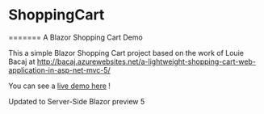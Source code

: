 # ShoppingCart

=======
A Blazor Shopping Cart Demo

This a simple Blazor Shopping Cart project based on the work of Louie Bacaj at http://bacaj.azurewebsites.net/a-lightweight-shopping-cart-web-application-in-asp-net-mvc-5/

You can see a [live demo here](https://blazordemos.exceldev.com) !

Updated to Server-Side Blazor preview 5

